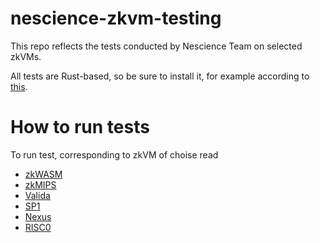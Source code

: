 # nescience-zkvm-testing
This repo reflects the tests conducted by Nescience Team on selected zkVMs.

All tests are Rust-based, so be sure to install it, for example according to [this](https://rustup.rs/).

# How to run tests

To run test, corresponding to zkVM of choise read

- [zkWASM](./zkwasm/README.md)
- [zkMIPS](./zkmips/README.md)
- [Valida](./valida/README.md)
- [SP1](./sp1/README.md)
- [Nexus](./nexus/README.md)
- [RISC0](./risc0/README.md)
